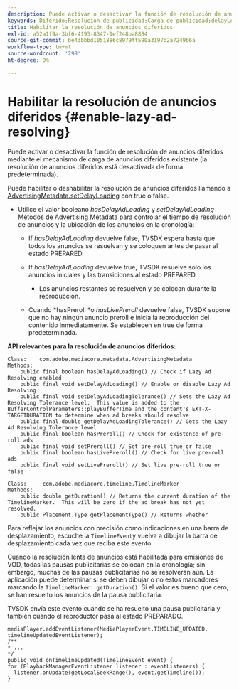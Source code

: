 ```yaml
---
description: Puede activar o desactivar la función de resolución de anuncios diferidos mediante el mecanismo de carga de anuncios diferidos existente (la resolución de anuncios diferidos está desactivada de forma predeterminada).
keywords: Diferido;Resolución de publicidad;Carga de publicidad;delayLoading
title: Habilitar la resolución de anuncios diferidos
exl-id: a52a1f9a-3bf6-4193-8347-1ef248ba8884
source-git-commit: be43bbbd1051886c8979ff590a3197b2a7249b6a
workflow-type: tm+mt
source-wordcount: '298'
ht-degree: 0%

---
```


# Habilitar la resolución de anuncios diferidos {#enable-lazy-ad-resolving}

Puede activar o desactivar la función de resolución de anuncios diferidos mediante el mecanismo de carga de anuncios diferidos existente (la resolución de anuncios diferidos está desactivada de forma predeterminada).

Puede habilitar o deshabilitar la resolución de anuncios diferidos llamando a [AdvertisingMetadata.setDelayLoading](https://help.adobe.com/en_US/primetime/api/psdk/javadoc_2.4/com/adobe/mediacore/metadata/AdvertisingMetadata.html#setDelayAdLoading-boolean-) con true o false.

* Utilice el valor booleano *hasDelayAdLoading* y *setDelayAdLoading* Métodos de Advertising Metadata para controlar el tiempo de resolución de anuncios y la ubicación de los anuncios en la cronología:

   * If *hasDelayAdLoading* devuelve false, TVSDK espera hasta que todos los anuncios se resuelvan y se coloquen antes de pasar al estado PREPARED.
   * If *hasDelayAdLoading* devuelve true, TVSDK resuelve solo los anuncios iniciales y las transiciones al estado PREPARED.

      * Los anuncios restantes se resuelven y se colocan durante la reproducción.
   * Cuando *hasPreroll *o *hasLivePreroll* devuelve false, TVSDK supone que no hay ningún anuncio preroll e inicia la reproducción del contenido inmediatamente. Se establecen en true de forma predeterminada.


**API relevantes para la resolución de anuncios diferidos:**

```
Class:    com.adobe.mediacore.metadata.AdvertisingMetadata 
Methods: 
    public final boolean hasDelayAdLoading() // Check if Lazy Ad Resolving enabled 
    public final void setDelayAdLoading() // Enable or disable Lazy Ad Resolving 
    public final void setDelayAdLoadingTolerance() // Sets the Lazy Ad Resolving Tolerance level.  This value is added to the BufferControlParameters::playBufferTime and the content's EXT-X-TARGETDURATION to determine when ad breaks should resolve 
    public final double getDelayAdLoadingTolerance() // Gets the Lazy Ad Resolving Tolerance level 
    public final boolean hasPreroll() // Check for existence of pre-roll ads 
    public final void setPreroll() // Set pre-roll true or false 
    public final boolean hasLivePreroll() // Check for live pre-roll ads 
    public final void setLivePreroll() // Set live pre-roll true or false

Class:     com.adobe.mediacore.timeline.TimelineMarker 
Methods: 
    public double getDuration() // Returns the current duration of the TimelineMarker.  This will be zero if the ad break has not yet resolved. 
    public Placement.Type getPlacementType() // Returns whether
```

Para reflejar los anuncios con precisión como indicaciones en una barra de desplazamiento, escuche la `TimelineEvent`y vuelva a dibujar la barra de desplazamiento cada vez que reciba este evento.

Cuando la resolución lenta de anuncios está habilitada para emisiones de VOD, todas las pausas publicitarias se colocan en la cronología; sin embargo, muchas de las pausas publicitarias no se resolverán aún. La aplicación puede determinar si se deben dibujar o no estos marcadores marcando la `TimelineMarker::getDuration()`. Si el valor es bueno que cero, se han resuelto los anuncios de la pausa publicitaria.

TVSDK envía este evento cuando se ha resuelto una pausa publicitaria y también cuando el reproductor pasa al estado PREPARADO.

```
mediaPlayer.addEventListener(MediaPlayerEvent.TIMELINE_UPDATED, timelineUpdatedEventListener); 
/** 
* ... 
*/ 
public void onTimelineUpdated(TimelineEvent event) { 
for (PlaybackManagerEventListener listener : eventListeners) { 
  listener.onUpdate(getLocalSeekRange(), event.getTimeline()); 
}
```

